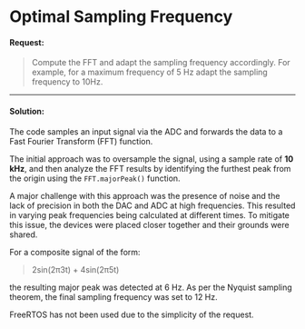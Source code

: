 # Optimal Sampling Frequency

#### Request:

>Compute the FFT and adapt the sampling frequency accordingly. For example, for a maximum frequency of 5 Hz adapt the  sampling frequency to 10Hz.

---

#### Solution:

The code samples an input signal via the ADC and forwards the data to a Fast Fourier Transform (FFT) function.

The initial approach was to oversample the signal, using a sample rate of **10 kHz**, and then analyze the FFT results by identifying the furthest peak from the origin using the `FFT.majorPeak()` function. 

A major challenge with this approach was the presence of noise and the lack of precision in both the DAC and ADC at high frequencies. This resulted in varying peak frequencies being calculated at different times. To mitigate this issue, the devices were placed closer together and their grounds were shared.

For a composite signal of the form:

> 2sin(2π3t) + 4sin(2π5t)

the resulting major peak was detected at 6 Hz. As per the Nyquist sampling theorem, the final sampling frequency was set to 12 Hz.

FreeRTOS has not been used due to the simplicity of the request.